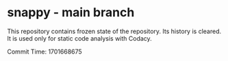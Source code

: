# snappy - main branch

This repository contains frozen state of the repository.
Its history is cleared. It is used only for static code
analysis with Codacy.

Commit Time: 1701668675